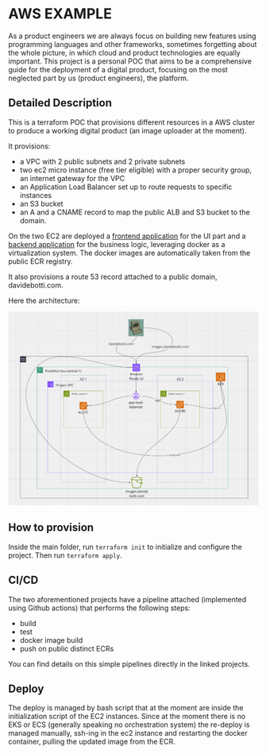 # AWS EXAMPLE

As a product engineers we are always focus on building new features using programming languages and
other frameworks, sometimes forgetting about the whole picture, in which cloud and product technologies are equally important.
This project is a personal POC that aims to be a comprehensive guide for the deployment
of a digital product, focusing on the most neglected part by us (product engineers), the platform.

## Detailed Description

This is a terraform POC that provisions different resources in a AWS cluster to produce
a working digital product (an image uploader at the moment).

It provisions: 
- a VPC with 2 public subnets and 2 private subnets
- two ec2 micro instance (free tier eligible) with a proper security group, an internet gateway for the VPC 
- an Application Load Balancer set up to route requests to specific instances
- an S3 bucket
- an A and a CNAME record to map the public ALB and S3 bucket to the domain.

On the two EC2 are deployed a [frontend application](https://github.com/dade92/aws-upload-ui)
for the UI part and a [backend application](https://github.com/dade92/spring-example2) for the business logic,
leveraging docker as a virtualization system. The docker images are
automatically taken from the public ECR registry.

It also provisions a route 53 record attached to a public domain, davidebotti.com.

Here the architecture:

![Alt text](architecture.png)

## How to provision

Inside the main folder, run `terraform init` to initialize and configure the project. Then run `terraform apply`.

## CI/CD

The two aforementioned projects have a pipeline attached (implemented using Github actions) that performs the following
steps:

- build
- test
- docker image build
- push on public distinct ECRs

You can find details on this simple pipelines directly in the linked projects.

## Deploy

The deploy is managed by bash script that at the moment are inside the initialization script of the EC2 instances.
Since at the moment  there is no EKS or ECS (generally speaking no orchestration system)
the re-deploy is managed manually, ssh-ing in the ec2 instance and restarting the
docker container, pulling the updated image from the ECR.